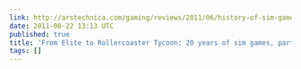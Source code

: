 ```yaml
---
link: http://arstechnica.com/gaming/reviews/2011/06/history-of-sim-gamespart-2.ars/4
date: 2011-06-22 13:13 UTC
published: true
title: 'From Elite to Rollercoaster Tycoon: 20 years of sim games, part 2'
tags: []
---
```



